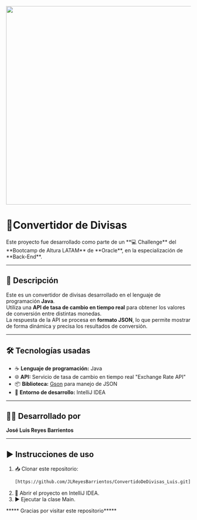 <img src="https://laspymes.com.mx/wp-content/blogs.dir/6/files/2022/12/money-1673582_1280-1.png" width="719" height= "540">

# 💱Convertidor de Divisas


<p>Este proyecto fue desarrollado como parte de un **💻 Challenge** del **Bootcamp de Altura LATAM** de **Oracle**, en la especialización de **Back-End**.<p/>

---

## 📝 Descripción

Este es un convertidor de divisas desarrollado en el lenguaje de programación **Java**.  
Utiliza una **API de tasa de cambio en tiempo real** para obtener los valores de conversión entre distintas monedas.  
La respuesta de la API se procesa en **formato JSON**, lo que permite mostrar de forma dinámica y precisa los resultados de conversión.

---

## 🛠️ Tecnologías usadas

- ☕ **Lenguaje de programación:** Java  
- 🌐 **API:** Servicio de tasa de cambio en tiempo real "Exchange Rate API"
- 📦 **Biblioteca:** [Gson](https://github.com/google/gson) para manejo de JSON  
- 🧠 **Entorno de desarrollo:** IntelliJ IDEA

---

## 👨‍💻 Desarrollado por

**José Luis Reyes Barrientos**

---

## ▶️ Instrucciones de uso

1. 📥 Clonar este repositorio:
   ```bash
   [https://github.com/JLReyesBarrientos/ConvertidoDeDivisas_Luis.git]
2.	🧭 Abrir el proyecto en IntelliJ IDEA.
3.	▶️ Ejecutar la clase Main.

 ***** Gracias por visitar este repositorio*****
